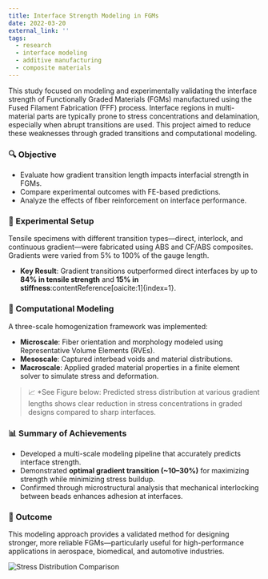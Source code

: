 ```yaml
---
title: Interface Strength Modeling in FGMs
date: 2022-03-20
external_link: ''
tags:
  - research
  - interface modeling
  - additive manufacturing
  - composite materials
---
```


This study focused on modeling and experimentally validating the interface strength of Functionally Graded Materials (FGMs) manufactured using the Fused Filament Fabrication (FFF) process. Interface regions in multi-material parts are typically prone to stress concentrations and delamination, especially when abrupt transitions are used. This project aimed to reduce these weaknesses through graded transitions and computational modeling.

<!--more-->

### 🔍 Objective
- Evaluate how gradient transition length impacts interfacial strength in FGMs.
- Compare experimental outcomes with FE-based predictions.
- Analyze the effects of fiber reinforcement on interface performance.

### 🧪 Experimental Setup
Tensile specimens with different transition types—direct, interlock, and continuous gradient—were fabricated using ABS and CF/ABS composites. Gradients were varied from 5% to 100% of the gauge length.

- **Key Result**: Gradient transitions outperformed direct interfaces by up to **84% in tensile strength** and **15% in stiffness**:contentReference[oaicite:1]{index=1}.

### 🧠 Computational Modeling
A three-scale homogenization framework was implemented:
- **Microscale**: Fiber orientation and morphology modeled using Representative Volume Elements (RVEs).
- **Mesoscale**: Captured interbead voids and material distributions.
- **Macroscale**: Applied graded material properties in a finite element solver to simulate stress and deformation.

> 📈 *See Figure below: Predicted stress distribution at various gradient lengths shows clear reduction in stress concentrations in graded designs compared to sharp interfaces.

### 📊 Summary of Achievements
- Developed a multi-scale modeling pipeline that accurately predicts interface strength.
- Demonstrated **optimal gradient transition (~10–30%)** for maximizing strength while minimizing stress buildup.
- Confirmed through microstructural analysis that mechanical interlocking between beads enhances adhesion at interfaces.

### 🏁 Outcome
This modeling approach provides a validated method for designing stronger, more reliable FGMs—particularly useful for high-performance applications in aerospace, biomedical, and automotive industries.

![Stress Distribution Comparison](https://lh3.googleusercontent.com/JJkLIAQE5nPRbuSHaRMmz1zgrbJN0zhO-1fbr3hr419IDspcQH-zXcYUXrWNmMPuD9Jo6TVJqVHqXzDebUGKw4uy_5Ac7u0Y2yTUNJaiCOE9tK9uoQ5qBkWeprGRduyiiTliNZWMUSi8S4erU7iDuGtfOGRYu69MR7ngAlCR4NnTYnTNa231-A=w1280)
